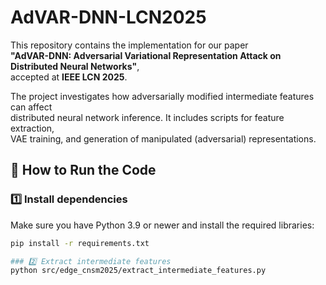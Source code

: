 # AdVAR-DNN-LCN2025

This repository contains the implementation for our paper  
**"AdVAR-DNN: Adversarial Variational Representation Attack on Distributed Neural Networks"**,  
accepted at **IEEE LCN 2025**.

The project investigates how adversarially modified intermediate features can affect  
distributed neural network inference. It includes scripts for feature extraction,  
VAE training, and generation of manipulated (adversarial) representations.


## 🚀 How to Run the Code

### 1️⃣ Install dependencies
Make sure you have Python 3.9 or newer and install the required libraries:

```bash
pip install -r requirements.txt

### 2️⃣ Extract intermediate features
python src/edge_cnsm2025/extract_intermediate_features.py


